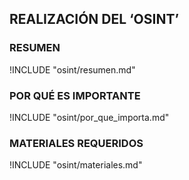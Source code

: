 ## REALIZACIÓN DEL ‘OSINT’

### RESUMEN

!INCLUDE "osint/resumen.md"

### POR QUÉ ES IMPORTANTE

!INCLUDE "osint/por_que_importa.md"

### MATERIALES REQUERIDOS

!INCLUDE "osint/materiales.md"

